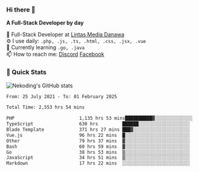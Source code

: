 ### Hi there 👋

**A Full-Stack Developer by day**

🔭 Full-Stack Developer at [Lintas Media Danawa](https://www.lintasmediadanawa.com/)  
⚙️ I use daily: `.php, .js, .ts, .html, .css, .jsx, .vue`  
🌱 Currently learning `.go, .java`  
📫 How to reach me: [Discord](https://discordapp.com/users/984448732999327766)  [Facebook](https://fb.me/tyvandi)  

### 🚀 Quick Stats  

![Nekoding's GitHub stats](https://github-readme-stats.vercel.app/api?username=nekoding&show_icons=true)

<!--START_SECTION:waka-->

```txt
From: 25 July 2021 - To: 01 February 2025

Total Time: 2,553 hrs 54 mins

PHP                        1,135 hrs 53 mins██████████▓░░░░░░░░░░░░░░   43.13 %
TypeScript                 630 hrs         ██████░░░░░░░░░░░░░░░░░░░   23.92 %
Blade Template             371 hrs 27 mins ███▓░░░░░░░░░░░░░░░░░░░░░   14.11 %
Vue.js                     96 hrs 22 mins  █░░░░░░░░░░░░░░░░░░░░░░░░   03.66 %
Other                      79 hrs 37 mins  ▓░░░░░░░░░░░░░░░░░░░░░░░░   03.02 %
Bash                       60 hrs 59 mins  ▓░░░░░░░░░░░░░░░░░░░░░░░░   02.32 %
Go                         38 hrs 53 mins  ▒░░░░░░░░░░░░░░░░░░░░░░░░   01.48 %
JavaScript                 34 hrs 51 mins  ▒░░░░░░░░░░░░░░░░░░░░░░░░   01.32 %
Markdown                   17 hrs 22 mins  ░░░░░░░░░░░░░░░░░░░░░░░░░   00.66 %
```

<!--END_SECTION:waka-->

<!--
**nekoding/nekoding** is a ✨ _special_ ✨ repository because its `README.md` (this file) appears on your GitHub profile.

Here are some ideas to get you started:

- 🔭 I’m currently working on ...
- 🌱 I’m currently learning ...
- 👯 I’m looking to collaborate on ...
- 🤔 I’m looking for help with ...
- 💬 Ask me about ...
- 📫 How to reach me: ...
- 😄 Pronouns: ...
- ⚡ Fun fact: ...
-->
